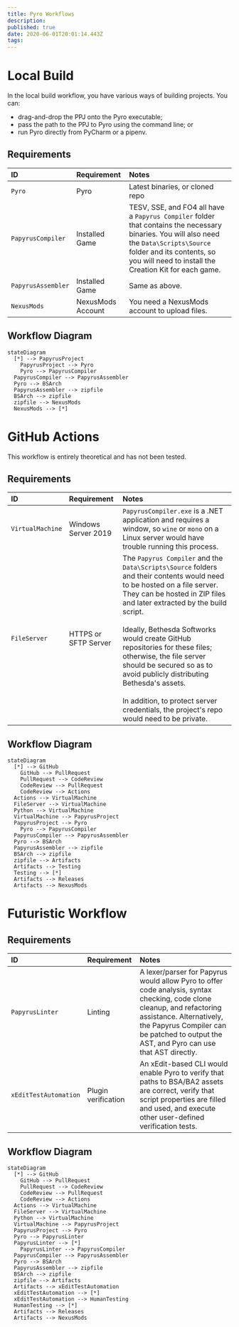 ```yaml
---
title: Pyro Workflows
description: 
published: true
date: 2020-06-01T20:01:14.443Z
tags: 
---
```


# Local Build

In the local build workflow, you have various ways of building projects. You can:

- drag-and-drop the PPJ onto the Pyro executable;
- pass the path to the PPJ to Pyro using the command line; or
- run Pyro directly from PyCharm or a pipenv.

## Requirements

ID | Requirement | Notes
:--- | :--- | :--- 
`Pyro` | Pyro | Latest binaries, or cloned repo
`PapyrusCompiler` | Installed Game | TESV, SSE, and FO4 all have a `Papyrus Compiler` folder that contains the necessary binaries. You will also need the `Data\Scripts\Source` folder and its contents, so you will need to install the Creation Kit for each game.
`PapyrusAssembler` | Installed Game | Same as above.
`NexusMods` | NexusMods Account | You need a NexusMods account to upload files.

## Workflow Diagram

```mermaid
stateDiagram
  [*] --> PapyrusProject
	PapyrusProject --> Pyro
	Pyro --> PapyrusCompiler
  PapyrusCompiler --> PapyrusAssembler
  Pyro --> BSArch
  PapyrusAssembler --> zipfile
  BSArch --> zipfile
  zipfile --> NexusMods
  NexusMods --> [*]
```

# GitHub Actions

This workflow is entirely theoretical and has not been tested.

## Requirements

ID | Requirement | Notes
:--- | :--- | :--- 
`VirtualMachine` | Windows Server 2019 | `PapyrusCompiler.exe` is a .NET application and requires a window, so `wine` or `mono` on a Linux server would have trouble running this process.
`FileServer` | HTTPS or SFTP Server | The `Papyrus Compiler` and the `Data\Scripts\Source` folders and their contents would need to be hosted on a file server. They can be hosted in ZIP files and later extracted by the build script.<br><br>Ideally, Bethesda Softworks would create GitHub repositories for these files; otherwise, the file server should be secured so as to avoid publicly distributing Bethesda's assets.<br><br>In addition, to protect server credentials, the project's repo would need to be private.

## Workflow Diagram 

```mermaid
stateDiagram
  [*] --> GitHub
	GitHub --> PullRequest
	PullRequest --> CodeReview
	CodeReview --> PullRequest
	CodeReview --> Actions
  Actions --> VirtualMachine
  FileServer --> VirtualMachine
  Python --> VirtualMachine
  VirtualMachine --> PapyrusProject
  PapyrusProject --> Pyro
	Pyro --> PapyrusCompiler
  PapyrusCompiler --> PapyrusAssembler
  Pyro --> BSArch
  PapyrusAssembler --> zipfile
  BSArch --> zipfile
  zipfile --> Artifacts
  Artifacts --> Testing
  Testing --> [*]
  Artifacts --> Releases
  Artifacts --> NexusMods
```

# Futuristic Workflow

## Requirements

ID | Requirement | Notes
:--- | :--- | :--- 
`PapyrusLinter` | Linting | A lexer/parser for Papyrus would allow Pyro to offer code analysis, syntax checking, code clone cleanup, and refactoring assistance. Alternatively, the Papyrus Compiler can be patched to output the AST, and Pyro can use that AST directly.
`xEditTestAutomation` | Plugin verification | An xEdit-based CLI would enable Pyro to verify that paths to BSA/BA2 assets are correct, verify that script properties are filled and used, and execute other user-defined verification tests.

## Workflow Diagram 

```mermaid
stateDiagram
  [*] --> GitHub
	GitHub --> PullRequest
	PullRequest --> CodeReview
	CodeReview --> PullRequest
	CodeReview --> Actions
  Actions --> VirtualMachine
  FileServer --> VirtualMachine
  Python --> VirtualMachine
  VirtualMachine --> PapyrusProject
  PapyrusProject --> Pyro
  Pyro --> PapyrusLinter
  PapyrusLinter --> [*]
	PapyrusLinter --> PapyrusCompiler
  PapyrusCompiler --> PapyrusAssembler
  Pyro --> BSArch
  PapyrusAssembler --> zipfile
  BSArch --> zipfile
  zipfile --> Artifacts
  Artifacts --> xEditTestAutomation
  xEditTestAutomation --> [*]
  xEditTestAutomation --> HumanTesting
  HumanTesting --> [*]
  Artifacts --> Releases
  Artifacts --> NexusMods
```